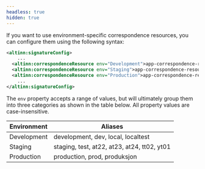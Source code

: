 ```yaml
---
headless: true
hidden: true
---
```


If you want to use environment-specific correspondence resources, you can configure them using the following syntax:

```xml
<altinn:signatureConfig>
    ...
  <altinn:correspondenceResource env="Development">app-correspondence-resource-1</altinn:correspondenceResource>
  <altinn:correspondenceResource env="Staging">app-correspondence-resource-2</altinn:correspondenceResource>
  <altinn:correspondenceResource env="Production">app-correspondence-resource</altinn:correspondenceResource>
    ...
</altinn:signatureConfig>
```

The `env` property accepts a range of values, but will ultimately group them into three categories as shown in the table below.
All property values are case-insensitive.

<!-- HTML markup because this table could not be rendered using markdown inside an `insert` shortcode -->

<table>
  <thead>
    <tr>
      <th>Environment</th>
      <th>Aliases</th>
    </tr>
  </thead>
  <tbody>
    <tr>
      <td>Development</td>
      <td>development, dev, local, localtest</td>
    </tr>
    <tr>
      <td>Staging</td>
      <td>staging, test, at22, at23, at24, tt02, yt01</td>
    </tr>
    <tr>
      <td>Production</td>
      <td>production, prod, produksjon</td>
    </tr>
  </tbody>
</table>
